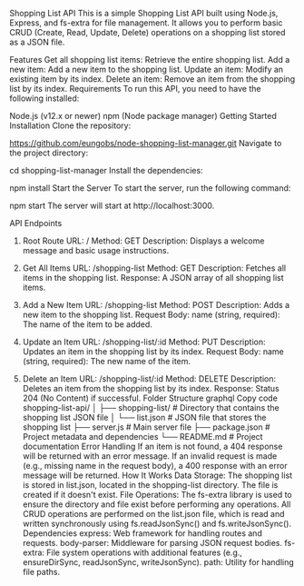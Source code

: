 Shopping List API
This is a simple Shopping List API built using Node.js, Express, and fs-extra for file management. It allows you to perform basic CRUD (Create, Read, Update, Delete) operations on a shopping list stored as a JSON file.

Features
Get all shopping list items: Retrieve the entire shopping list.
Add a new item: Add a new item to the shopping list.
Update an item: Modify an existing item by its index.
Delete an item: Remove an item from the shopping list by its index.
Requirements
To run this API, you need to have the following installed:

Node.js (v12.x or newer)
npm (Node package manager)
Getting Started
Installation
Clone the repository:

https://github.com/eungobs/node-shopping-list-manager.git
Navigate to the project directory:

cd shopping-list-manager
Install the dependencies:

npm install
Start the Server
To start the server, run the following command:


npm start
The server will start at http://localhost:3000.

API Endpoints
1. Root Route
URL: /
Method: GET
Description: Displays a welcome message and basic usage instructions.
2. Get All Items
URL: /shopping-list
Method: GET
Description: Fetches all items in the shopping list.
Response: A JSON array of all shopping list items.
3. Add a New Item
URL: /shopping-list
Method: POST
Description: Adds a new item to the shopping list.
Request Body:
name (string, required): The name of the item to be added.

4. Update an Item
URL: /shopping-list/:id
Method: PUT
Description: Updates an item in the shopping list by its index.
Request Body:
name (string, required): The new name of the item.

5. Delete an Item
URL: /shopping-list/:id
Method: DELETE
Description: Deletes an item from the shopping list by its index.
Response: Status 204 (No Content) if successful.
Folder Structure
graphql
Copy code
shopping-list-api/
│
├── shopping-list/         # Directory that contains the shopping list JSON file
│   └── list.json          # JSON file that stores the shopping list
├── server.js              # Main server file
├── package.json           # Project metadata and dependencies
└── README.md              # Project documentation
Error Handling
If an item is not found, a 404 response will be returned with an error message.
If an invalid request is made (e.g., missing name in the request body), a 400 response with an error message will be returned.
How It Works
Data Storage: The shopping list is stored in list.json, located in the shopping-list directory. The file is created if it doesn't exist.
File Operations:
The fs-extra library is used to ensure the directory and file exist before performing any operations.
All CRUD operations are performed on the list.json file, which is read and written synchronously using fs.readJsonSync() and fs.writeJsonSync().
Dependencies
express: Web framework for handling routes and requests.
body-parser: Middleware for parsing JSON request bodies.
fs-extra: File system operations with additional features (e.g., ensureDirSync, readJsonSync, writeJsonSync).
path: Utility for handling file paths.
